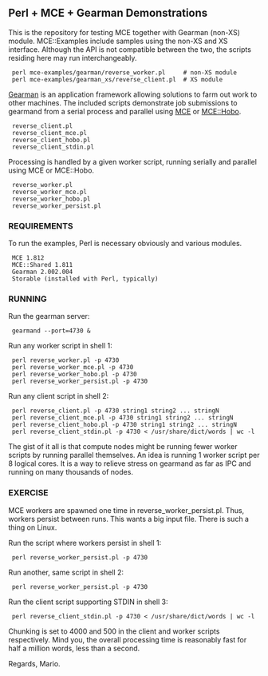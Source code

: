 
## Perl + MCE + Gearman Demonstrations

This is the repository for testing MCE together with Gearman (non-XS) module.
MCE::Examples include samples using the non-XS and XS interface. Although the
API is not compatible between the two, the scripts residing here may run
interchangeably.

```
 perl mce-examples/gearman/reverse_worker.pl     # non-XS module
 perl mce-examples/gearman_xs/reverse_client.pl  # XS module
```

[Gearman](http://gearman.org) is an application framework allowing solutions
to farm out work to other machines. The included scripts demonstrate job
submissions to gearmand from a serial process and parallel using
[MCE](https://metacpan.org/pod/distribution/MCE/lib/MCE.pod) or
[MCE::Hobo](https://metacpan.org/pod/MCE::Hobo).

```
 reverse_client.pl
 reverse_client_mce.pl
 reverse_client_hobo.pl
 reverse_client_stdin.pl
```

Processing is handled by a given worker script, running serially and parallel
using MCE or MCE::Hobo.

```
 reverse_worker.pl
 reverse_worker_mce.pl
 reverse_worker_hobo.pl
 reverse_worker_persist.pl
```

### REQUIREMENTS

To run the examples, Perl is necessary obviously and various modules.

```
 MCE 1.812
 MCE::Shared 1.811
 Gearman 2.002.004
 Storable (installed with Perl, typically)
```

### RUNNING

Run the gearman server:

```
 gearmand --port=4730 &
```

Run any worker script in shell 1:

```
 perl reverse_worker.pl -p 4730
 perl reverse_worker_mce.pl -p 4730
 perl reverse_worker_hobo.pl -p 4730
 perl reverse_worker_persist.pl -p 4730
```

Run any client script in shell 2:

```
 perl reverse_client.pl -p 4730 string1 string2 ... stringN
 perl reverse_client_mce.pl -p 4730 string1 string2 ... stringN
 perl reverse_client_hobo.pl -p 4730 string1 string2 ... stringN
 perl reverse_client_stdin.pl -p 4730 < /usr/share/dict/words | wc -l
```

The gist of it all is that compute nodes might be running fewer worker scripts
by running parallel themselves. An idea is running 1 worker script per 8 logical
cores. It is a way to relieve stress on gearmand as far as IPC and running on
many thousands of nodes.

### EXERCISE

MCE workers are spawned one time in reverse_worker_persist.pl. Thus, workers
persist between runs. This wants a big input file. There is such a thing on
Linux.

Run the script where workers persist in shell 1:

```
 perl reverse_worker_persist.pl -p 4730
```

Run another, same script in shell 2:

```
 perl reverse_worker_persist.pl -p 4730
```

Run the client script supporting STDIN in shell 3:

```
 perl reverse_client_stdin.pl -p 4730 < /usr/share/dict/words | wc -l
```

Chunking is set to 4000 and 500 in the client and worker scripts respectively.
Mind you, the overall processing time is reasonably fast for half a million
words, less than a second.

Regards, Mario.


